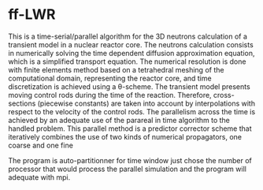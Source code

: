 # ff-LWR
This is a time-serial/parallel algorithm for the 3D neutrons calculation of a transient model in a nuclear reactor core. 
The neutrons calculation consists in numerically solving the time dependent diffusion approximation equation, which is a simplified transport equation.
The numerical resolution is done with finite elements method based on a tetrahedral meshing of the computational domain, representing the reactor core, and time discretization is achieved using a θ-scheme.
The transient model presents moving control rods during the time of the reaction. Therefore, cross-sections (piecewise constants) are taken into account by interpolations with respect to the velocity of the control rods. 
The parallelism across the time is achieved by an adequate use of the parareal in time algorithm to the handled problem. This parallel method is a predictor corrector scheme that iteratively combines the use of two kinds of
numerical propagators, one coarse and one fine

The program is auto-partitionner for time window just chose the number of processor that would process the parallel simulation and the program will adequate with mpi. 

